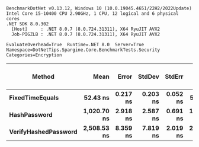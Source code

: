```

BenchmarkDotNet v0.13.12, Windows 10 (10.0.19045.4651/22H2/2022Update)
Intel Core i5-10400 CPU 2.90GHz, 1 CPU, 12 logical and 6 physical cores
.NET SDK 8.0.302
  [Host]     : .NET 8.0.7 (8.0.724.31311), X64 RyuJIT AVX2
  Job-PIGZLB : .NET 8.0.7 (8.0.724.31311), X64 RyuJIT AVX2

EvaluateOverhead=True  Runtime=.NET 8.0  Server=True  
Namespace=DotNetTips.Spargine.Core.BenchmarkTests.Security  Categories=Encryption  

```
| Method               | Mean        | Error    | StdDev   | StdErr   | Min         | Q1          | Median      | Q3          | Max         | Op/s         | CI99.9% Margin | Iterations | Kurtosis | MValue | Skewness | Rank | LogicalGroup | Baseline | Exceptions | Code Size | Gen0   | Completed Work Items | Lock Contentions | Allocated |
|--------------------- |------------:|---------:|---------:|---------:|------------:|------------:|------------:|------------:|------------:|-------------:|---------------:|-----------:|---------:|-------:|---------:|-----:|------------- |--------- |-----------:|----------:|-------:|---------------------:|-----------------:|----------:|
| **FixedTimeEquals**      |    **52.43 ns** | **0.217 ns** | **0.203 ns** | **0.052 ns** |    **52.07 ns** |    **52.31 ns** |    **52.38 ns** |    **52.59 ns** |    **52.80 ns** | **19,072,645.5** |      **0.2170 ns** |      **15.00** |    **1.906** |  **2.000** |   **0.0719** |    **1** | *****            | **No**       |          **-** |     **656 B** | **0.0007** |                    **-** |                **-** |      **64 B** |
| **HashPassword**         | **1,020.70 ns** | **2.918 ns** | **2.587 ns** | **0.691 ns** | **1,016.33 ns** | **1,019.00 ns** | **1,020.74 ns** | **1,022.50 ns** | **1,025.79 ns** |    **979,721.5** |      **2.9178 ns** |      **14.00** |    **2.120** |  **2.000** |  **-0.0014** |    **2** | *****            | **No**       |          **-** |     **356 B** | **0.0057** |                    **-** |                **-** |     **560 B** |
| **VerifyHashedPassword** | **2,508.53 ns** | **8.359 ns** | **7.819 ns** | **2.019 ns** | **2,491.64 ns** | **2,504.28 ns** | **2,509.03 ns** | **2,514.60 ns** | **2,518.74 ns** |    **398,639.8** |      **8.3589 ns** |      **15.00** |    **2.227** |  **2.000** |  **-0.5355** |    **3** | *****            | **No**       |          **-** |   **2,545 B** | **0.0114** |                    **-** |                **-** |    **1336 B** |
